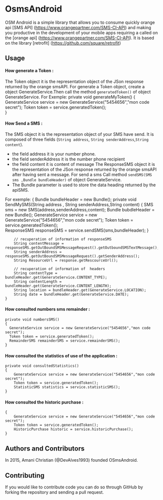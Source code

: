 # OsmsAndroid
OSM Android is a simple library that allows you to consume  quickly orange api [SMS API] (https://www.orangepartner.com/SMS-CI-API) and making you productive in the development of your mobile apps requiring a called on the [orange api] (https://www.orangepartner.com/SMS-CI-API).
It is based on the library [retrofit] (https://github.com/square/retrofit)


## Usage

#### How generate a Token :

The Token object it is the representation object of the JSon response returned by the orange smsAPI.
For generate a Token object, create a object GenerateService.Then call the method `generatedToken()` of 
object GenerateService.
For Exemple:
    private void generateMyToken()
    {
      GenerateService service = new GenerateService("5454656","mon code secret");
      Token token = service.generatedToken();  
    }
  
#### How Send a SMS :

The SMS object it is the representation object of your SMS have send.
It is composed of three fields (`String address`, `String senderAddress`,`String content`).
* the field address it is your number phone.
* the field senderAddress it is the number phone recipient 
* the field content it is content of message
The ResponseSMS object it is the representation of the JSon response returned by the orange smsAPI after having sent a message.
For send a sms Call method `sendSMS(SMS sms ,Bundle bundleHeader)` of object GenerateService.
* The Bundle parameter is used to store the data heading returned by the apiSMS.

For exemple:
	{
		Bundle bundleHeader = new Bundle();
		private void SendMySMS(String address , String senderAddress,String content)
		{
			SMS sms = new SMS(address,senderAddress,content);
			Bundle bubdleHeader = new Bundle();
			GenerateService service = new GenerateService("5454656","mon code secret");
			Token token = service.generatedToken();  
			ResponseSMS responseSMS = service.sendSMS(sms,bundleHeader);
		}
		
		// recuperation of information of responseSMS
		String contentMessage = responseSMS.getOutBoundSMSMessageRequest().getOutboundSMSTextMessage();
		String senderAddress = responseSMS.getOutBoundSMSMessageRequest().getSenderAddress();
		String ResourceUrl = response.getRescourceUrl();
		
		// recuperation of information of  headers
		String contentType = bundleHeader.get(GenerateService.CONTENT_TYPE);
		String contentLength = bundleHeader.get(GenerateService.CONTENT_LENGTH);
		String location = bundleHeader.get(GenerateService.LOCATION);
		String date = bundleHeader.get(GenerateService.DATE);
	}

#### How consulted numbers sms remainder :
  
    private void numbersSMS()
    {
      GenerateService service = new GenerateService("5454656","mon code secret");
      Token token = service.generatedToken();  
      RemainderSMS remainderSMS = service.remainderSMS();
    }


#### How consulted the statistics of use of the application :
	
	private void consultedStatistics()
	{
		GenerateService service = new GenerateService("5454656","mon code secret");
		Token token = service.generatedToken();
		StatisticSMS statistics = service.statisticSMS();
	}

#### How consulted the historic purchase :
	{
		GenerateService service = new GenerateService("5454656","mon code secret");
		Token token = service.generatedToken();
		HistoricPurchase historic = service.historicPurchase();
	}
 
## Authors and Contributors
In 2015, Amani Christian (@DevAlves1993) founded OSmsAndroid.

## Contributing
If you would like to contribute code you can do so through GitHub by forking the repository and sending a pull request.